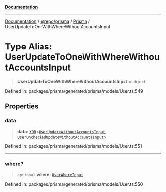 [**Documentation**](../../../../../README.md)

***

[Documentation](../../../../../README.md) / [@repo/prisma](../../../README.md) / [Prisma](../README.md) / UserUpdateToOneWithWhereWithoutAccountsInput

# Type Alias: UserUpdateToOneWithWhereWithoutAccountsInput

> **UserUpdateToOneWithWhereWithoutAccountsInput** = `object`

Defined in: packages/prisma/generated/prisma/models/User.ts:549

## Properties

### data

> **data**: [`XOR`](XOR.md)\<[`UserUpdateWithoutAccountsInput`](UserUpdateWithoutAccountsInput.md), [`UserUncheckedUpdateWithoutAccountsInput`](UserUncheckedUpdateWithoutAccountsInput.md)\>

Defined in: packages/prisma/generated/prisma/models/User.ts:551

***

### where?

> `optional` **where**: [`UserWhereInput`](UserWhereInput.md)

Defined in: packages/prisma/generated/prisma/models/User.ts:550
